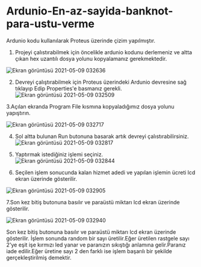 # Ardunio-En-az-sayida-banknot-para-ustu-verme
Ardunio kodu kullanılarak Proteus üzerinde çizim yapılmıştır.

1. Projeyi çalıstırabilmek için öncelikle ardunio kodunu derlemeniz ve altta çıkan hex uzantılı dosya yolunu kopyalamanız gerekmektedir.


![Ekran görüntüsü 2021-05-09 032636](https://user-images.githubusercontent.com/56557278/117557207-462fc800-b079-11eb-98cf-11fb1a898f93.jpg)

2. Devreyi çalıştırabilmek için Proteus üzerindeki Ardunio devresine sağ tıklayıp Edip Properties'e basmanız gerekli.
![Ekran görüntüsü 2021-05-09 032509](https://user-images.githubusercontent.com/56557278/117557253-b3435d80-b079-11eb-8a51-0e2f3558605b.jpg)

3.Açılan ekranda Program File kısmına kopyaladığımız dosya yolunu yapıştırın.

![Ekran görüntüsü 2021-05-09 032717](https://user-images.githubusercontent.com/56557278/117557273-e1c13880-b079-11eb-9c0a-c827c647f0ec.jpg)

4. Sol altta bulunan Run butonuna basarak artık devreyi çalıstırabilirsiniz.
![Ekran görüntüsü 2021-05-09 032817](https://user-images.githubusercontent.com/56557278/117557416-4f219900-b07b-11eb-9943-8f4ad3787475.jpg)

5. Yaptırmak istediğiniz işlemi seçiniz.
![Ekran görüntüsü 2021-05-09 032844](https://user-images.githubusercontent.com/56557278/117557440-94de6180-b07b-11eb-8447-0b810d7ee55a.jpg)

6. Seçilen işlem sonucunda kalan hizmet adedi ve yapılan işlemin ücreti lcd ekran üzerinde gösterilir.

![Ekran görüntüsü 2021-05-09 032905](https://user-images.githubusercontent.com/56557278/117557456-b4758a00-b07b-11eb-9cd0-4c2f53f5aa76.jpg)

7.Son kez bitiş butonuna basılır ve paraüstü miktarı lcd ekran üzerinde gösterilir.

![Ekran görüntüsü 2021-05-09 032940](https://user-images.githubusercontent.com/56557278/117557473-da029380-b07b-11eb-9425-0be0862638c2.jpg)

Son kez bitiş butonuna basılır ve paraüstü miktarı lcd ekran üzerinde gösterilir.
İşlem sonunda random bir sayı üretilir.Eğer üretilen rastgele sayı 2'ye eşit işe kırmızı led yanar ve paranızın sıkıştığı anlamına gelir.Paranız iade edilir.Eğer üretine sayı 2 den farklı ise işlem başarılı bir şekilde gerçekleştirilmiş demektir.
